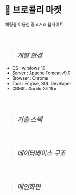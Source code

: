 # 🥦 브로콜리 마켓
채팅을 이용한 중고거래 웹사이트

<br/><br/>

> ## *개발 환경*
- OS : windows 10
- Server : Apache Tomcat v9.0
- Browser : Chrome
- Tool : Eclipse, SQL Developer
- DBMS : Oracle XE 18c

<br/><br/>

> ## *기술 스택*


<br/><br/>

> ## *데이터베이스 구조*

<br/><br/>

> ## *메인화면*
